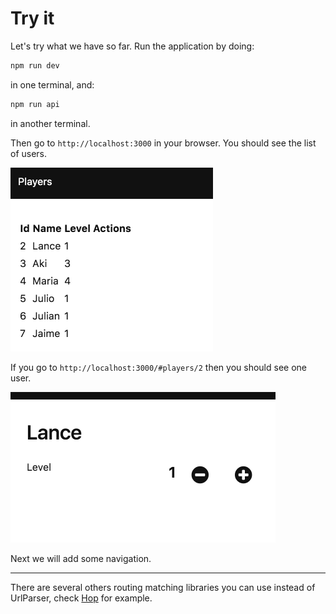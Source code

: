 # Try it

Let's try what we have so far. Run the application by doing:

```bash
npm run dev
```

in one terminal, and:

```bash
npm run api
```

in another terminal.

Then go to `http://localhost:3000` in your browser. You should see the list of users.

![screenshot](07-list.png)

If you go to `http://localhost:3000/#players/2` then you should see one user.

![screenshot](07-edit.png)

Next we will add some navigation.

---

There are several others routing matching libraries you can use instead of UrlParser, check [Hop](https://github.com/sporto/hop) for example.
